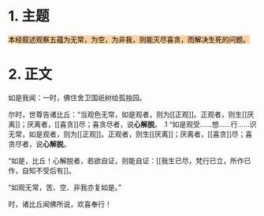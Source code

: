 # 1. 主题
<mark style="background: #FFB86CA6;">本经叙述观察五蕴为无常，为空，为非我，则能灭尽喜贪，而解决生死的问题。</mark>
# 2. 正文
如是我闻：一时，佛住舍卫国祇树给孤独园。

尔时，世尊告诸比丘：“当观色无常，如是观者，则为[[正观]]。正观者，则生[[厌离]]；厌离者，[[喜贪]]尽；喜贪尽者，说**心解脱**。
.1
“如是观受……想……行……识无常，如是观者，则为[[正观]]。正观者，则生[[厌离]]；厌离者，[[喜贪]]尽；喜贪尽者，说**心解脱**。

“如是，比丘！心解脱者，若欲自证，则能自证：[[我生已尽，梵行已立，所作已作，自知不受后有]]。

“如观无常，苦、空、非我亦复如是。”

时，诸比丘闻佛所说，欢喜奉行！
